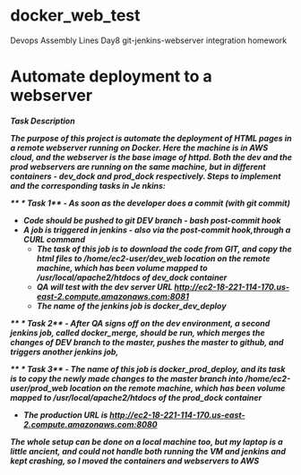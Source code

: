 
# docker_web_test
Devops Assembly Lines Day8 git-jenkins-webserver integration homework

<h1> Automate deployment to a webserver

<h5> Task Description

The purpose of this project is automate the deployment of HTML pages in a remote webserver running on Docker. Here the machine is in AWS cloud, and the webserver is the base image of httpd. Both the dev and the prod webservers are running on the same machine, but in different containers - dev_dock and prod_dock respectively. Steps to implement and the corresponding tasks in Je nkins:

** * Task 1** - As soon as the developer does a commit (with git commit)
  * Code should be pushed to git DEV branch - bash post-commit hook
  * A job is triggered in jenkins - also via the post-commit hook,through a CURL command
    * The task of this job is to download the code from GIT, and copy the html files to /home/ec2-user/dev_web location on the remote machine, which has been volume mapped to /usr/local/apache2/htdocs of dev_dock container
    * QA will test with the dev server URL http://ec2-18-221-114-170.us-east-2.compute.amazonaws.com:8081
    * The name of the jenkins job is docker_dev_deploy
  
** * Task 2** - After QA signs off on the dev environment, a second jenkins job, called docker_merge, should be run, which merges the changes of DEV branch to the master, pushes the master to github, and triggers another jenkins job,

** * Task 3** - The name of this job is docker_prod_deploy, and its task is to copy the newly made changes to the master branch into /home/ec2-user/prod_web location on the remote machine, which has been volume mapped to /usr/local/apache2/htdocs of the prod_dock container
  * The production URL is http://ec2-18-221-114-170.us-east-2.compute.amazonaws.com:8080

The whole setup can be done on a local machine too, but my laptop is a little ancient, and could not handle both running the VM and jenkins and kept crashing, so I moved the containers and webservers to AWS


